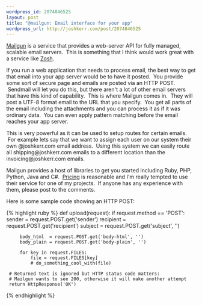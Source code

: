 ```yaml
--- 
wordpress_id: 2074846525
layout: post
title: "@mailgun: Email interface for your app"
wordpress_url: http://joshkerr.com/post/2074846525
---
```

<p><a href="http://mailgun.net/">Mailgun</a> is a service that provides a web-server API for fully managed, scalable email servers.  This is something that I think would work great with a service like <a href="http://www.zosh.com">Zosh</a>.</p>
<p>If you run a web application that needs to process email, the best way to get that email into your app server would be to have it posted.  You provide some sort of secure page and emails are posted via an HTTP POST.  Sendmail will let you do this, but there aren't a lot of other email servers that have this kind of capability.  This is where Mailgun comes in.  They will post a UTF-8 format email to the URL that you specify.  You get all parts of the email including the attachments and you can process it as if it was ordinary data.  You can even apply pattern matching before the email reaches your app server.</p>
<p>This is very powerful as it can be used to setup routes for certain emails.  For example lets say that we want to assign each user on our system their own @joshkerr.com email address.  Using this system we can easily route all shipping@joshkerr.com emails to a different location than the invoicing@joshkerr.com emails.</p>

<p>Mailgun provides a host of libraries to get you started including Ruby, PHP, Python, Java and C#.  <a href="http://mailgun.net/pricing">Pricing</a> is reasonable and I'm really tempted to use their service for one of my projects.  If anyone has any experience with them, please post to the comments.</p>

<p>Here is some sample code showing an HTTP POST:</p>

{% highlight ruby %}
def upload(request):
     if request.method == 'POST':
         sender    = request.POST.get('sender')
         recipient = request.POST.get('recipient')
         subject   = request.POST.get('subject', '')

         body_html  = request.POST.get('body-html', '')
         body_plain = request.POST.get('body-plain', '')

         for key in request.FILES:
             file = request.FILES[key]
             # do_something_cool_with(file)

     # Returned text is ignored but HTTP status code matters:
     # Mailgun wants to see 200, otherwise it will make another attempt
     return HttpResponse('OK')
{% endhighlight %}
